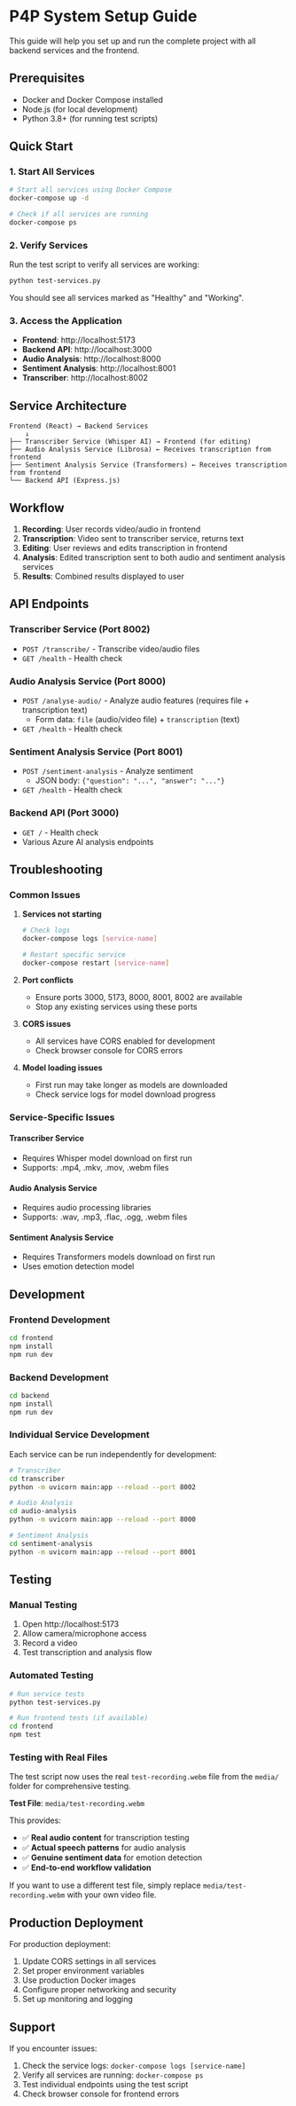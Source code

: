 # P4P System Setup Guide

This guide will help you set up and run the complete project with all backend services and the frontend.

## Prerequisites

- Docker and Docker Compose installed
- Node.js (for local development)
- Python 3.8+ (for running test scripts)

## Quick Start

### 1. Start All Services

```bash
# Start all services using Docker Compose
docker-compose up -d

# Check if all services are running
docker-compose ps
```

### 2. Verify Services

Run the test script to verify all services are working:

```bash
python test-services.py
```

You should see all services marked as "Healthy" and "Working".

### 3. Access the Application

- **Frontend**: http://localhost:5173
- **Backend API**: http://localhost:3000
- **Audio Analysis**: http://localhost:8000
- **Sentiment Analysis**: http://localhost:8001
- **Transcriber**: http://localhost:8002

## Service Architecture

```
Frontend (React) → Backend Services
    ↓
├── Transcriber Service (Whisper AI) → Frontend (for editing)
├── Audio Analysis Service (Librosa) ← Receives transcription from frontend
├── Sentiment Analysis Service (Transformers) ← Receives transcription from frontend
└── Backend API (Express.js)
```

## Workflow

1. **Recording**: User records video/audio in frontend
2. **Transcription**: Video sent to transcriber service, returns text
3. **Editing**: User reviews and edits transcription in frontend
4. **Analysis**: Edited transcription sent to both audio and sentiment analysis services
5. **Results**: Combined results displayed to user

## API Endpoints

### Transcriber Service (Port 8002)
- `POST /transcribe/` - Transcribe video/audio files
- `GET /health` - Health check

### Audio Analysis Service (Port 8000)
- `POST /analyse-audio/` - Analyze audio features (requires file + transcription text)
  - Form data: `file` (audio/video file) + `transcription` (text)
- `GET /health` - Health check

### Sentiment Analysis Service (Port 8001)
- `POST /sentiment-analysis` - Analyze sentiment
  - JSON body: `{"question": "...", "answer": "..."}`
- `GET /health` - Health check

### Backend API (Port 3000)
- `GET /` - Health check
- Various Azure AI analysis endpoints

## Troubleshooting

### Common Issues

1. **Services not starting**
   ```bash
   # Check logs
   docker-compose logs [service-name]
   
   # Restart specific service
   docker-compose restart [service-name]
   ```

2. **Port conflicts**
   - Ensure ports 3000, 5173, 8000, 8001, 8002 are available
   - Stop any existing services using these ports

3. **CORS issues**
   - All services have CORS enabled for development
   - Check browser console for CORS errors

4. **Model loading issues**
   - First run may take longer as models are downloaded
   - Check service logs for model download progress

### Service-Specific Issues

#### Transcriber Service
- Requires Whisper model download on first run
- Supports: .mp4, .mkv, .mov, .webm files

#### Audio Analysis Service
- Requires audio processing libraries
- Supports: .wav, .mp3, .flac, .ogg, .webm files

#### Sentiment Analysis Service
- Requires Transformers models download on first run
- Uses emotion detection model

## Development

### Frontend Development
```bash
cd frontend
npm install
npm run dev
```

### Backend Development
```bash
cd backend
npm install
npm run dev
```

### Individual Service Development
Each service can be run independently for development:

```bash
# Transcriber
cd transcriber
python -m uvicorn main:app --reload --port 8002

# Audio Analysis
cd audio-analysis
python -m uvicorn main:app --reload --port 8000

# Sentiment Analysis
cd sentiment-analysis
python -m uvicorn main:app --reload --port 8001
```

## Testing

### Manual Testing
1. Open http://localhost:5173
2. Allow camera/microphone access
3. Record a video
4. Test transcription and analysis flow

### Automated Testing
```bash
# Run service tests
python test-services.py

# Run frontend tests (if available)
cd frontend
npm test
```

### Testing with Real Files

The test script now uses the real `test-recording.webm` file from the `media/` folder for comprehensive testing.

**Test File**: `media/test-recording.webm`

This provides:
- ✅ **Real audio content** for transcription testing
- ✅ **Actual speech patterns** for audio analysis
- ✅ **Genuine sentiment data** for emotion detection
- ✅ **End-to-end workflow validation**

If you want to use a different test file, simply replace `media/test-recording.webm` with your own video file.

## Production Deployment

For production deployment:

1. Update CORS settings in all services
2. Set proper environment variables
3. Use production Docker images
4. Configure proper networking and security
5. Set up monitoring and logging

## Support

If you encounter issues:

1. Check the service logs: `docker-compose logs [service-name]`
2. Verify all services are running: `docker-compose ps`
3. Test individual endpoints using the test script
4. Check browser console for frontend errors 